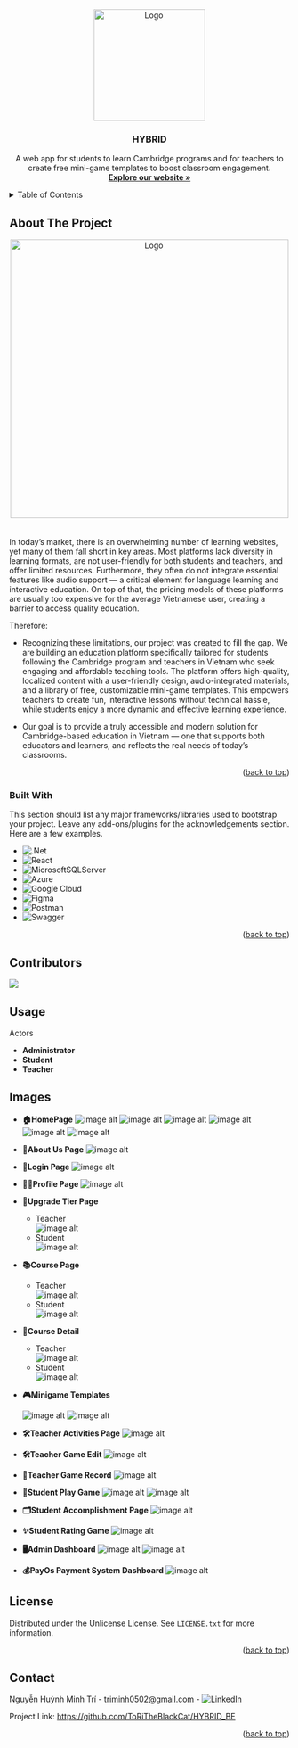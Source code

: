 <a id="readme-top">&nbsp;</a>

<!-- PROJECT LOGO -->
<div align="center">
    <img src="Images/Logo.jpg" alt="Logo" width="200">


  <h3 align="center">HYBRID</h3>

  <p align="center">
    A web app for students to learn Cambridge programs and for teachers to create free mini-game templates to boost classroom engagement.
    <br />
    <a href="https://hybrid-e-learn.netlify.app/"><strong>Explore our website »</strong></a>
    <br />
  </p>
</div>

<!-- TABLE OF CONTENTS -->
<details>
  <summary>Table of Contents</summary>
  <ol>
    <li><a href="#about-the-project">About The Project</a></li>
    <li><a href="#built-with">Built With</a></li>
    <li><a href="#contributors">Contributors</a></li>
    <li><a href="#usage">Usage</a></li>
    <li><a href="#images">Images</a></li>
    <li><a href="#license">License</a></li>
    <li><a href="#contact">Contact</a></li>
  </ol>
</details>



<!-- ABOUT THE PROJECT -->
## About The Project

<div align="center">
    <img src="Images/Logo.jpg" alt="Logo" width="500">
</div>
</br>
</br>
In today’s market, there is an overwhelming number of learning websites, yet many of them fall short in key areas. Most platforms lack diversity in learning formats, are not user-friendly for both students and teachers, and offer limited resources. Furthermore, they often do not integrate essential features like audio support — a critical element for language learning and interactive education. On top of that, the pricing models of these platforms are usually too expensive for the average Vietnamese user, creating a barrier to access quality education.


Therefore:
* Recognizing these limitations, our project was created to fill the gap. We are building an education platform specifically tailored for students following the Cambridge program and teachers in Vietnam who seek engaging and affordable teaching tools. The platform offers high-quality, localized content with a user-friendly design, audio-integrated materials, and a library of free, customizable mini-game templates. This empowers teachers to create fun, interactive lessons without technical hassle, while students enjoy a more dynamic and effective learning experience.

* Our goal is to provide a truly accessible and modern solution for Cambridge-based education in Vietnam — one that supports both educators and learners, and reflects the real needs of today’s classrooms.

<p align="right">(<a href="#readme-top">back to top</a>)</p>


### Built With

This section should list any major frameworks/libraries used to bootstrap your project. Leave any add-ons/plugins for the acknowledgements section. Here are a few examples.

* ![.Net](https://img.shields.io/badge/.NET-5C2D91?style=for-the-badge&logo=.net&logoColor=white)
* ![React](https://img.shields.io/badge/react-%2320232a.svg?style=for-the-badge&logo=react&logoColor=%2361DAFB)
* ![MicrosoftSQLServer](https://img.shields.io/badge/Microsoft%20SQL%20Server-CC2927?style=for-the-badge&logo=microsoft%20sql%20server&logoColor=white)
* ![Azure](https://img.shields.io/badge/azure-%230072C6.svg?style=for-the-badge&logo=microsoftazure&logoColor=white)
* ![Google Cloud](https://img.shields.io/badge/GoogleCloud-%234285F4.svg?style=for-the-badge&logo=google-cloud&logoColor=white)
* ![Figma](https://img.shields.io/badge/figma-%23F24E1E.svg?style=for-the-badge&logo=figma&logoColor=white)
* ![Postman](https://img.shields.io/badge/Postman-FF6C37?style=for-the-badge&logo=postman&logoColor=white)
* ![Swagger](https://img.shields.io/badge/-Swagger-%23Clojure?style=for-the-badge&logo=swagger&logoColor=white)


<p align="right">(<a href="#readme-top">back to top</a>)</p>


## Contributors
<a href="https://github.com/ToRiTheBlackCat/HYBRID_BE/graphs/contributors">
  <img src="https://contrib.rocks/image?repo=ToRiTheBlackCat/HYBRID_BE" />
</a>


## Usage
Actors
- **Administrator**
- **Student**
- **Teacher**

## Images
- **🏠HomePage**
![image alt](Images/Homepage1.jpg)
![image alt](Images/Homepage2.jpg)
![image alt](Images/Homepage3.jpg)
![image alt](Images/Homepage4.jpg)
![image alt](Images/Homepage5.jpg)
![image alt](Images/Footer.jpg)

- **🧠About Us Page**
![image alt](Images/AboutUs.jpg)

- **🔐Login Page**
![image alt](Images/Login.jpg)

- **🙍‍♂️Profile Page**
![image alt](Images/MyProfile.jpg)

- **💎Upgrade Tier Page**
  - Teacher  
    ![image alt](Images/TeacherTier.jpg)
  - Student  
    ![image alt](Images/StudentTier.jpg)

- **📚Course Page**
  - Teacher  
    ![image alt](Images/TeacherCourse.jpg)
  - Student  
    ![image alt](Images/StudentCourse.jpg)

- **📖Course Detail**
  - Teacher  
    ![image alt](Images/TeacherCourseDetail.jpg)
  - Student  
    ![image alt](Images/StudentCourseDetail.jpg)

- **🎮Minigame Templates**
  
    ![image alt](Images/MinigameTemplate.jpg)
    ![image alt](Images/QuizGame.jpg)

- **🛠Teacher Activities Page**
![image alt](Images/TeacherActivity.jpg)

- **🛠Teacher Game Edit**
![image alt](Images/TeacherGameEdit.jpg)

- **🧾Teacher Game Record**
![image alt](Images/TeacherGameRecord.jpg)

- **🥇Student Play Game**
  ![image alt](Images/StudentPlayGame.jpg)
  ![image alt](Images/StudentFinishGame.jpg)

- **🗂Student Accomplishment Page**
![image alt](Images/StudentAccomplishment.jpg)

- **✨Student Rating Game**
![image alt](Images/StudentRatingGame.jpg)

- **🖥Admin Dashboard**
  ![image alt](Images/AdminDashboard.jpg)
  ![image alt](Images/AdminUserManage.jpg)

- **💰PayOs Payment System Dashboard**
![image alt](Images/PagOsIntergration.jpg)
  

<!-- LICENSE -->
## License

Distributed under the Unlicense License. See `LICENSE.txt` for more information.

<p align="right">(<a href="#readme-top">back to top</a>)</p>



<!-- CONTACT -->
## Contact

Nguyễn Huỳnh Minh Trí - triminh0502@gmail.com - [![LinkedIn](https://img.shields.io/badge/LinkedIn-%230077B5.svg?logo=linkedin&logoColor=white)](https://linkedin.com/in/tringuyenhuynhminh)  

Project Link: https://github.com/ToRiTheBlackCat/HYBRID_BE

<p align="right">(<a href="#readme-top">back to top</a>)</p>
